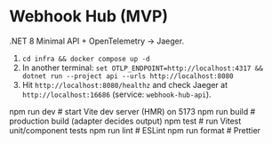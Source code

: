 # Webhook Hub (MVP)
.NET 8 Minimal API + OpenTelemetry → Jaeger.

1) `cd infra && docker compose up -d`
2) In another terminal: `set OTLP_ENDPOINT=http://localhost:4317 && dotnet run --project api --urls http://localhost:8080`
3) Hit `http://localhost:8080/healthz` and check Jaeger at `http://localhost:16686` (service: `webhook-hub-api`).

npm run dev           # start Vite dev server (HMR) on 5173
npm run build         # production build (adapter decides output)
npm test              # run Vitest unit/component tests
npm run lint          # ESLint
npm run format        # Prettier
